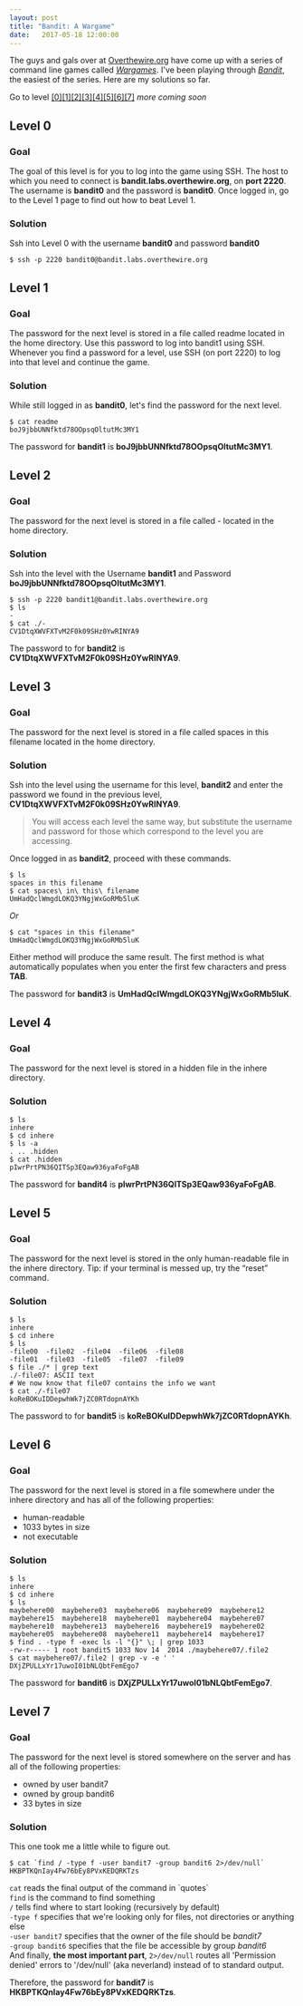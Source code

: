 ```yaml
---
layout: post
title: "Bandit: A Wargame"
date:   2017-05-18 12:00:00
---
```


The guys and gals over at [Overthewire.org](Overthewire.org) have come up with a series of command line games called *[Wargames](http://overthewire.org/wargames/)*. I've been playing through *[Bandit](http://overthewire.org/wargames/bandit/)*, the easiest of the series. Here are my solutions so far.

Go to level [[0]](#level-0)[[1]](#level-1)[[2]](#level-2)[[3]](#level-3)[[4]](#level-4)[[5]](#level-5)[[6]](#level-6)[[7]](#level-7) *more coming soon*



## Level 0

### Goal
The goal of this level is for you to log into the game using SSH. The host to which you need to connect is **bandit.labs.overthewire.org**, on **port 2220**. The username is **bandit0** and the password is **bandit0**. Once logged in, go to the Level 1 page to find out how to beat Level 1.

### Solution
Ssh into Level 0 with the username **bandit0** and password **bandit0**
```
$ ssh -p 2220 bandit0@bandit.labs.overthewire.org
```

## Level 1

### Goal
The password for the next level is stored in a file called readme located in the home directory. Use this password to log into bandit1 using SSH. Whenever you find a password for a level, use SSH (on port 2220) to log into that level and continue the game.

### Solution
While still logged in as **bandit0**, let's find the password for the next level.

```
$ cat readme
boJ9jbbUNNfktd78OOpsqOltutMc3MY1
```
The password for **bandit1** is **boJ9jbbUNNfktd78OOpsqOltutMc3MY1**.

## Level 2

### Goal
The password for the next level is stored in a file called - located in the home directory.

### Solution
Ssh into the level with the Username **bandit1** and Password **boJ9jbbUNNfktd78OOpsqOltutMc3MY1**.

```
$ ssh -p 2220 bandit1@bandit.labs.overthewire.org
$ ls
-
$ cat ./-
CV1DtqXWVFXTvM2F0k09SHz0YwRINYA9
```

The password to for **bandit2** is **CV1DtqXWVFXTvM2F0k09SHz0YwRINYA9**.

## Level 3

### Goal
The password for the next level is stored in a file called spaces in this filename located in the home directory.

### Solution
Ssh into the level using the username for this level, **bandit2** and enter the password we found in the previous level, **CV1DtqXWVFXTvM2F0k09SHz0YwRINYA9**.
>You will access each level the same way, but substitute the username and password for those which correspond to the level you are accessing.

Once logged in as **bandit2**, proceed with these commands.

```
$ ls
spaces in this filename
$ cat spaces\ in\ this\ filename
UmHadQclWmgdLOKQ3YNgjWxGoRMb5luK
```
*Or*
```
$ cat "spaces in this filename"
UmHadQclWmgdLOKQ3YNgjWxGoRMb5luK
```
Either method will produce the same result. The first method is what automatically populates when you enter the first few characters and press **TAB**.

The password for **bandit3** is **UmHadQclWmgdLOKQ3YNgjWxGoRMb5luK**.

## Level 4

### Goal
The password for the next level is stored in a hidden file in the inhere directory.

### Solution

```
$ ls
inhere
$ cd inhere
$ ls -a
. .. .hidden
$ cat .hidden
pIwrPrtPN36QITSp3EQaw936yaFoFgAB
```
The password for **bandit4** is **pIwrPrtPN36QITSp3EQaw936yaFoFgAB**.

## Level 5

### Goal
The password for the next level is stored in the only human-readable file in the inhere directory. Tip: if your terminal is messed up, try the “reset” command.

### Solution
```
$ ls
inhere
$ cd inhere
$ ls
-file00  -file02  -file04  -file06  -file08
-file01  -file03  -file05  -file07  -file09
$ file ./* | grep text
./-file07: ASCII text
# We now know that file07 contains the info we want
$ cat ./-file07
koReBOKuIDDepwhWk7jZC0RTdopnAYKh
```
The password to for **bandit5** is **koReBOKuIDDepwhWk7jZC0RTdopnAYKh**.

## Level 6

### Goal
The password for the next level is stored in a file somewhere under the inhere directory and has all of the following properties:

- human-readable
- 1033 bytes in size
- not executable

### Solution
```
$ ls
inhere
$ cd inhere
$ ls
maybehere00  maybehere03  maybehere06  maybehere09  maybehere12
maybehere15  maybehere18  maybehere01  maybehere04  maybehere07
maybehere10  maybehere13  maybehere16  maybehere19  maybehere02
maybehere05  maybehere08  maybehere11  maybehere14  maybehere17
$ find . -type f -exec ls -l "{}" \; | grep 1033
-rw-r----- 1 root bandit5 1033 Nov 14  2014 ./maybehere07/.file2
$ cat maybehere07/.file2 | grep -v -e ' '
DXjZPULLxYr17uwoI01bNLQbtFemEgo7
```
The password for **bandit6** is **DXjZPULLxYr17uwoI01bNLQbtFemEgo7**.

## Level 7

### Goal
The password for the next level is stored somewhere on the server and has all of the following properties:
- owned by user bandit7
- owned by group bandit6
- 33 bytes in size

### Solution
This one took me a little while to figure out.
```
$ cat `find / -type f -user bandit7 -group bandit6 2>/dev/null`
HKBPTKQnIay4Fw76bEy8PVxKEDQRKTzs
```

`cat` reads the final output of the command in \`quotes\` <br/>
`find` is the command to find something <br/>
`/` tells find where to start looking (recursively by default)<br/>
`-type f` specifies that we're looking only for files, not directories or anything else <br/>
`-user bandit7` specifies that the owner of the file should be *bandit7* <br/>
`-group bandit6` specifies that the file be accessible by group *bandit6* <br/>
And finally, **the most important part**, `2>/dev/null` routes all 'Permission denied' errors to '/dev/null' (aka neverland) instead of to standard output.

Therefore, the password for **bandit7** is **HKBPTKQnIay4Fw76bEy8PVxKEDQRKTzs**.
